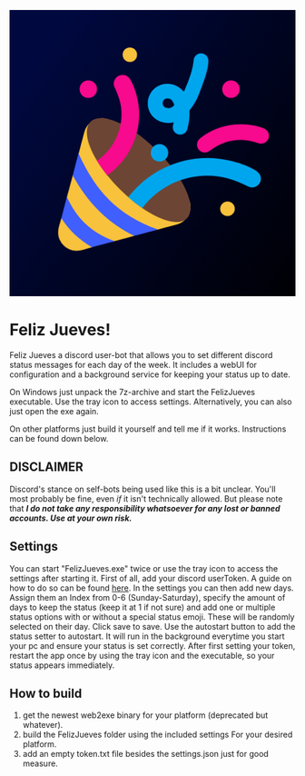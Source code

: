 ![Feliz Jueves!](FelizJueves/icon.png)

# Feliz Jueves!

Feliz Jueves a discord user-bot that allows you to set different discord status messages for each day of the week. 
It includes a webUI for configuration and a background service for keeping your status up to date.

On Windows just unpack the 7z-archive and start the FelizJueves executable. Use the tray icon to access settings. 
Alternatively, you can also just open the exe again.

On other platforms just build it yourself and tell me if it works. Instructions can be found down below.

## **DISCLAIMER**
Discord's stance on self-bots being used like this is a bit unclear. You'll most probably be fine, even *if* it isn't technically allowed. But please note that ***I do not
take any responsibility whatsoever for any lost or banned accounts. Use at your own risk.***

## Settings
You can start "FelizJueves.exe" twice or use the tray icon to access the settings after starting it. First of all, add your discord userToken. A guide on how to do so
can be found [here](https://www.androidauthority.com/get-discord-token-3149920/). In the settings you can then add new days.
Assign them an Index from 0-6 (Sunday-Saturday), specify the amount of days to keep the status (keep it at 1 if not sure) and add one or multiple
status options with or without a special status emoji. These will be randomly selected on their day. Click save to save.
Use the autostart button to add the status setter to autostart. It will run in the background everytime you start your pc and ensure your status is set correctly.
After first setting your token, restart the app once by using the tray icon and the executable, so your status appears immediately.

## How to build
1. get the newest web2exe binary for your platform (deprecated but whatever).
2. build the FelizJueves folder using the included settings For your desired platform.
3. add an empty token.txt file besides the settings.json just for good measure.
